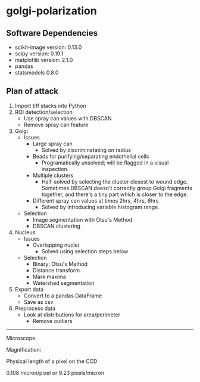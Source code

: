 # golgi-polarization

## Software Dependencies
- scikit-image version: 0.13.0
- scipy version: 0.19.1
- matplotlib version: 2.1.0
- pandas 
- statsmodels 0.8.0

## Plan of attack

1. Import tiff stacks into Python
2. ROI detection/selection
    - Use spray can values with DBSCAN
    - Remove spray can feature   
3. Golgi
    - Issues
        - Large spray can 
            - Solved by discriminatating on radius
        - Beads for purifying/separating endothelial cells
            - Programatically unsolved; will be flagged in a visual inspection.
        - Multiple clusters
            - Half-solved by selecting the cluster closest to wound edge. Sometimes DBSCAN doesn't correctly group Golgi fragments together, and there's a tiny part which is closer to the edge. 
        - Different spray can values at times 2hrs, 4hrs, 6hrs
            - Solved by introducing variable histogram range. 
    - Selection
        - Image segmentation with Otsu's Method
        - DBSCAN clustering
4. Nucleus
    - Issues
        - Overlapping nuclei
            - Solved using selection steps below
    - Selection
        - Binary: Otsu's Method
        - Distance transform
        - Mark maxima
        - Watershed segmentation
5. Export data
    - Convert to a pandas DataFrame
    - Save as csv
6. Preprocess data
    - Look at distributions for area/perimeter
        - Remove outliers




---------------------------------------

Microscope: 

Magnification: 

Physical length of a pixel on the CCD

0.108 micron/pixel or 9.23 pixels/micron
